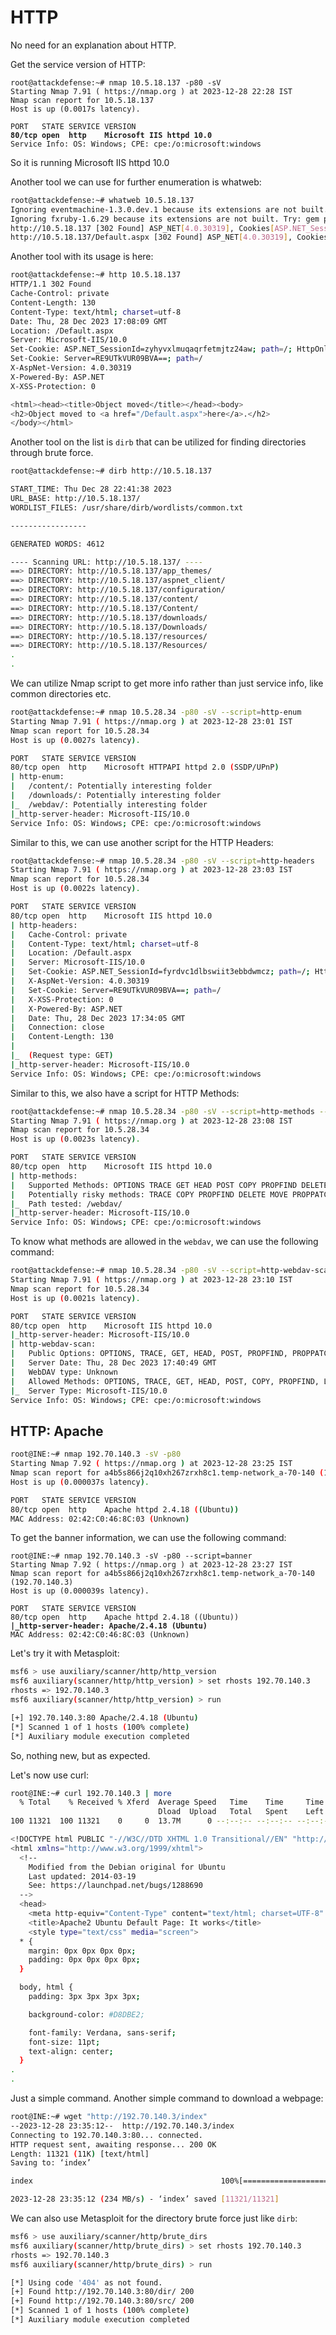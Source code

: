 # HTTP

No need for an explanation about HTTP.

Get the service version of HTTP:

<pre class="language-sh"><code class="lang-sh">root@attackdefense:~# nmap 10.5.18.137 -p80 -sV
Starting Nmap 7.91 ( https://nmap.org ) at 2023-12-28 22:28 IST
Nmap scan report for 10.5.18.137
Host is up (0.0017s latency).

PORT   STATE SERVICE VERSION
<strong>80/tcp open  http    Microsoft IIS httpd 10.0
</strong>Service Info: OS: Windows; CPE: cpe:/o:microsoft:windows
</code></pre>

So it is running Microsoft IIS httpd 10.0

Another tool we can use for further enumeration is whatweb:

```sh
root@attackdefense:~# whatweb 10.5.18.137
Ignoring eventmachine-1.3.0.dev.1 because its extensions are not built. Try: gem pristine eventmachine --version 1.3.0.dev.1
Ignoring fxruby-1.6.29 because its extensions are not built. Try: gem pristine fxruby --version 1.6.29
http://10.5.18.137 [302 Found] ASP_NET[4.0.30319], Cookies[ASP.NET_SessionId,Server], Country[RESERVED][ZZ], HTTPServer[Microsoft-IIS/10.0], HttpOnly[ASP.NET_SessionId], IP[10.5.18.137], Microsoft-IIS[10.0], RedirectLocation[/Default.aspx], Title[Object moved], X-Powered-By[ASP.NET], X-XSS-Protection[0]
http://10.5.18.137/Default.aspx [302 Found] ASP_NET[4.0.30319], Cookies[ASP.NET_SessionId,Server], Country[RESERVED][ZZ], HTTPServer[Microsoft-IIS/10.0], HttpOnly[ASP.NET_SessionId], IP[10.5.18.137], Microsoft-IIS[10.0], RedirectLocation[/Default.aspx], Title[Object moved], X-Powered-By[ASP.NET], X-XSS-Protection[0]
```

Another tool with its usage is here:

```sh
root@attackdefense:~# http 10.5.18.137
HTTP/1.1 302 Found
Cache-Control: private
Content-Length: 130
Content-Type: text/html; charset=utf-8
Date: Thu, 28 Dec 2023 17:08:09 GMT
Location: /Default.aspx
Server: Microsoft-IIS/10.0
Set-Cookie: ASP.NET_SessionId=zyhyvxlmuqaqrfetmjtz24aw; path=/; HttpOnly; SameSite=Lax
Set-Cookie: Server=RE9UTkVUR09BVA==; path=/
X-AspNet-Version: 4.0.30319
X-Powered-By: ASP.NET
X-XSS-Protection: 0

<html><head><title>Object moved</title></head><body>
<h2>Object moved to <a href="/Default.aspx">here</a>.</h2>
</body></html>
```

Another tool on the list is `dirb` that can be utilized for finding directories through brute force.

```sh
root@attackdefense:~# dirb http://10.5.18.137

START_TIME: Thu Dec 28 22:41:38 2023
URL_BASE: http://10.5.18.137/
WORDLIST_FILES: /usr/share/dirb/wordlists/common.txt

-----------------

GENERATED WORDS: 4612                                                          

---- Scanning URL: http://10.5.18.137/ ----
==> DIRECTORY: http://10.5.18.137/app_themes/                                                           
==> DIRECTORY: http://10.5.18.137/aspnet_client/                                                        
==> DIRECTORY: http://10.5.18.137/configuration/                                                        
==> DIRECTORY: http://10.5.18.137/content/                                                              
==> DIRECTORY: http://10.5.18.137/Content/                                                              
==> DIRECTORY: http://10.5.18.137/downloads/                                                            
==> DIRECTORY: http://10.5.18.137/Downloads/                                                            
==> DIRECTORY: http://10.5.18.137/resources/                                                            
==> DIRECTORY: http://10.5.18.137/Resources/                                                            
.
.
```

We can utilize Nmap script to get more info rather than just service info, like common directories etc.

```sh
root@attackdefense:~# nmap 10.5.28.34 -p80 -sV --script=http-enum
Starting Nmap 7.91 ( https://nmap.org ) at 2023-12-28 23:01 IST
Nmap scan report for 10.5.28.34
Host is up (0.0027s latency).

PORT   STATE SERVICE VERSION
80/tcp open  http    Microsoft HTTPAPI httpd 2.0 (SSDP/UPnP)
| http-enum: 
|   /content/: Potentially interesting folder
|   /downloads/: Potentially interesting folder
|_  /webdav/: Potentially interesting folder
|_http-server-header: Microsoft-IIS/10.0
Service Info: OS: Windows; CPE: cpe:/o:microsoft:windows
```

Similar to this, we can use another script for the HTTP Headers:

```sh
root@attackdefense:~# nmap 10.5.28.34 -p80 -sV --script=http-headers
Starting Nmap 7.91 ( https://nmap.org ) at 2023-12-28 23:03 IST
Nmap scan report for 10.5.28.34
Host is up (0.0022s latency).

PORT   STATE SERVICE VERSION
80/tcp open  http    Microsoft IIS httpd 10.0
| http-headers: 
|   Cache-Control: private
|   Content-Type: text/html; charset=utf-8
|   Location: /Default.aspx
|   Server: Microsoft-IIS/10.0
|   Set-Cookie: ASP.NET_SessionId=fyrdvc1dlbswiit3ebbdwmcz; path=/; HttpOnly; SameSite=Lax
|   X-AspNet-Version: 4.0.30319
|   Set-Cookie: Server=RE9UTkVUR09BVA==; path=/
|   X-XSS-Protection: 0
|   X-Powered-By: ASP.NET
|   Date: Thu, 28 Dec 2023 17:34:05 GMT
|   Connection: close
|   Content-Length: 130
|   
|_  (Request type: GET)
|_http-server-header: Microsoft-IIS/10.0
Service Info: OS: Windows; CPE: cpe:/o:microsoft:windows
```

Similar to this, we also have a script for HTTP Methods:

```sh
root@attackdefense:~# nmap 10.5.28.34 -p80 -sV --script=http-methods --script-args http-methods.url-path=/webdav/
Starting Nmap 7.91 ( https://nmap.org ) at 2023-12-28 23:08 IST
Nmap scan report for 10.5.28.34
Host is up (0.0023s latency).

PORT   STATE SERVICE VERSION
80/tcp open  http    Microsoft IIS httpd 10.0
| http-methods: 
|   Supported Methods: OPTIONS TRACE GET HEAD POST COPY PROPFIND DELETE MOVE PROPPATCH MKCOL LOCK UNLOCK PUT
|   Potentially risky methods: TRACE COPY PROPFIND DELETE MOVE PROPPATCH MKCOL LOCK UNLOCK PUT
|_  Path tested: /webdav/
|_http-server-header: Microsoft-IIS/10.0
Service Info: OS: Windows; CPE: cpe:/o:microsoft:windows
```

To know what methods are allowed in the `webdav`, we can use the following command:

```sh
root@attackdefense:~# nmap 10.5.28.34 -p80 -sV --script=http-webdav-scan --script-args http-methods.url-path=/webdav/
Starting Nmap 7.91 ( https://nmap.org ) at 2023-12-28 23:10 IST
Nmap scan report for 10.5.28.34
Host is up (0.0021s latency).

PORT   STATE SERVICE VERSION
80/tcp open  http    Microsoft IIS httpd 10.0
|_http-server-header: Microsoft-IIS/10.0
| http-webdav-scan: 
|   Public Options: OPTIONS, TRACE, GET, HEAD, POST, PROPFIND, PROPPATCH, MKCOL, PUT, DELETE, COPY, MOVE, LOCK, UNLOCK
|   Server Date: Thu, 28 Dec 2023 17:40:49 GMT
|   WebDAV type: Unknown
|   Allowed Methods: OPTIONS, TRACE, GET, HEAD, POST, COPY, PROPFIND, LOCK, UNLOCK
|_  Server Type: Microsoft-IIS/10.0
Service Info: OS: Windows; CPE: cpe:/o:microsoft:windows
```

## HTTP: Apache

```sh
root@INE:~# nmap 192.70.140.3 -sV -p80
Starting Nmap 7.92 ( https://nmap.org ) at 2023-12-28 23:25 IST
Nmap scan report for a4b5s866j2q10xh267zrxh8c1.temp-network_a-70-140 (192.70.140.3)
Host is up (0.000037s latency).

PORT   STATE SERVICE VERSION
80/tcp open  http    Apache httpd 2.4.18 ((Ubuntu))
MAC Address: 02:42:C0:46:8C:03 (Unknown)
```

To get the banner information, we can use the following command:

<pre class="language-sh"><code class="lang-sh">root@INE:~# nmap 192.70.140.3 -sV -p80 --script=banner
Starting Nmap 7.92 ( https://nmap.org ) at 2023-12-28 23:27 IST
Nmap scan report for a4b5s866j2q10xh267zrxh8c1.temp-network_a-70-140 (192.70.140.3)
Host is up (0.000039s latency).

PORT   STATE SERVICE VERSION
80/tcp open  http    Apache httpd 2.4.18 ((Ubuntu))
<strong>|_http-server-header: Apache/2.4.18 (Ubuntu)
</strong>MAC Address: 02:42:C0:46:8C:03 (Unknown)
</code></pre>

Let's try it with Metasploit:

```sh
msf6 > use auxiliary/scanner/http/http_version 
msf6 auxiliary(scanner/http/http_version) > set rhosts 192.70.140.3
rhosts => 192.70.140.3
msf6 auxiliary(scanner/http/http_version) > run

[+] 192.70.140.3:80 Apache/2.4.18 (Ubuntu)
[*] Scanned 1 of 1 hosts (100% complete)
[*] Auxiliary module execution completed
```

So, nothing new, but as expected.

Let's now use curl:

```sh
root@INE:~# curl 192.70.140.3 | more
  % Total    % Received % Xferd  Average Speed   Time    Time     Time  Current
                                 Dload  Upload   Total   Spent    Left  Speed
100 11321  100 11321    0     0  13.7M      0 --:--:-- --:--:-- --:--:-- 10.7M

<!DOCTYPE html PUBLIC "-//W3C//DTD XHTML 1.0 Transitional//EN" "http://www.w3.org/TR/xhtml1/DTD/xhtml1-transitional.dtd">
<html xmlns="http://www.w3.org/1999/xhtml">
  <!--
    Modified from the Debian original for Ubuntu
    Last updated: 2014-03-19
    See: https://launchpad.net/bugs/1288690
  -->
  <head>
    <meta http-equiv="Content-Type" content="text/html; charset=UTF-8" />
    <title>Apache2 Ubuntu Default Page: It works</title>
    <style type="text/css" media="screen">
  * {
    margin: 0px 0px 0px 0px;
    padding: 0px 0px 0px 0px;
  }

  body, html {
    padding: 3px 3px 3px 3px;

    background-color: #D8DBE2;

    font-family: Verdana, sans-serif;
    font-size: 11pt;
    text-align: center;
  }
.
.
```

Just a simple command. Another simple command to download a webpage:

```sh
root@INE:~# wget "http://192.70.140.3/index"
--2023-12-28 23:35:12--  http://192.70.140.3/index
Connecting to 192.70.140.3:80... connected.
HTTP request sent, awaiting response... 200 OK
Length: 11321 (11K) [text/html]
Saving to: ‘index’

index                                          100%[====================================================================================================>]  11.06K  --.-KB/s    in 0s      

2023-12-28 23:35:12 (234 MB/s) - ‘index’ saved [11321/11321]
```

We can also use Metasploit for the directory brute force just like `dirb`:

```sh
msf6 > use auxiliary/scanner/http/brute_dirs 
msf6 auxiliary(scanner/http/brute_dirs) > set rhosts 192.70.140.3
rhosts => 192.70.140.3
msf6 auxiliary(scanner/http/brute_dirs) > run

[*] Using code '404' as not found.
[+] Found http://192.70.140.3:80/dir/ 200
[+] Found http://192.70.140.3:80/src/ 200
[*] Scanned 1 of 1 hosts (100% complete)
[*] Auxiliary module execution completed
```
